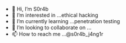 - 👋 Hi, I’m S0r4b
- 👀 I’m interested in ...ethical hacking
- 🌱 I’m currently learning ...penetration testing
- 💞️ I’m looking to collaborate on ...
- 📫 How to reach me ...@s0r4b_j4ng1r

<!---
sorabjangir/sorabjangir is a ✨ special ✨ repository because its `README.md` (this file) appears on your GitHub profile.
You can click the Preview link to take a look at your changes.
--->
